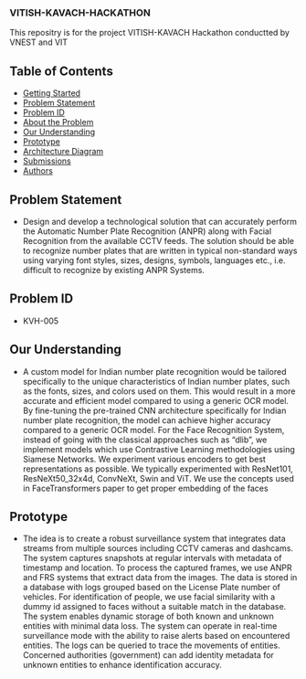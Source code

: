 ### VITISH-KAVACH-HACKATHON
This repositry is for the project VITISH-KAVACH Hackathon conductted by VNEST and VIT
## Table of Contents
- [Getting Started](#getting-started)
- [Problem Statement](#problem-statement)
- [Problem ID](#problem-id)
- [About the Problem](#about-the-problem)
- [Our Understanding](#our-understanding)
- [Prototype](#prototype)
- [Architecture Diagram](#architecture-diagram)
- [Submissions](#submissions)
- [Authors](#authors)

## Problem Statement
 - Design and develop a technological solution that can accurately perform the Automatic Number Plate Recognition (ANPR) along with Facial Recognition from the available CCTV feeds. The solution should be able to recognize number plates that are written in typical non-standard ways using varying font styles, sizes, designs, symbols, languages etc., i.e. difficult to recognize by existing ANPR Systems.

## Problem ID
 - KVH-005 
 
 ## Our Understanding
 - A custom model for Indian number plate recognition would be tailored specifically to the unique characteristics of Indian number plates, such as the fonts, sizes, and colors used on them. This would result in a more accurate and efficient model compared to using a generic OCR model. By fine-tuning the pre-trained CNN architecture specifically for Indian number plate recognition, the model can achieve higher accuracy compared to a generic OCR model. For the Face Recognition System, instead of going with the classical approaches such as “dlib”, we implement models which use Contrastive Learning methodologies using Siamese Networks.
We experiment various encoders to get best representations as possible. We typically experimented with ResNet101, ResNeXt50_32x4d, ConvNeXt, Swin and ViT.
We use the concepts used in FaceTransformers paper to get proper embedding of the faces
 
 ## Prototype
- The idea is to create a robust surveillance system that integrates data streams from multiple sources including CCTV cameras and dashcams. The system captures snapshots at regular intervals with metadata of timestamp and location. To process the captured frames, we use ANPR and FRS systems that extract data from the images. The data is stored in a database with logs grouped based on the License Plate number of vehicles. For identification of people, we use facial similarity with a dummy id assigned to faces without a suitable match in the database. The system enables dynamic storage of both known and unknown entities with minimal data loss. The system can operate in real-time surveillance mode with the ability to raise alerts based on encountered entities. The logs can be queried to trace the movements of entities. Concerned authorities (government) can add identity metadata for unknown entities to enhance identification accuracy.
